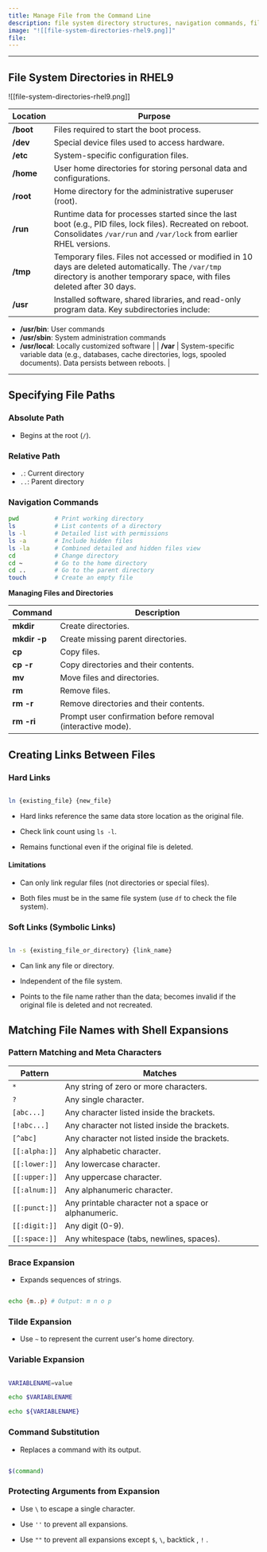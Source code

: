 ```yaml
---
title: Manage File from the Command Line
description: file system directory structures, navigation commands, file and directory management, creating links, and using shell expansions (e.g., pattern matching, brace expansion, variable expansion).
image: "![[file-system-directories-rhel9.png]]"
file:
---
```

---
## File System Directories in RHEL9
![[file-system-directories-rhel9.png]]

| Location  | Purpose                                                                                                                                                                        |
| --------- | ------------------------------------------------------------------------------------------------------------------------------------------------------------------------------ |
| **/boot** | Files required to start the boot process.                                                                                                                                      |
| **/dev**  | Special device files used to access hardware.                                                                                                                                  |
| **/etc**  | System-specific configuration files.                                                                                                                                           |
| **/home** | User home directories for storing personal data and configurations.                                                                                                            |
| **/root** | Home directory for the administrative superuser (root).                                                                                                                        |
| **/run**  | Runtime data for processes started since the last boot (e.g., PID files, lock files). Recreated on reboot. Consolidates `/var/run` and `/var/lock` from earlier RHEL versions. |
| **/tmp**  | Temporary files. Files not accessed or modified in 10 days are deleted automatically. The `/var/tmp` directory is another temporary space, with files deleted after 30 days.   |
| **/usr**  | Installed software, shared libraries, and read-only program data. Key subdirectories include:                                                                                  |
  - **/usr/bin**: User commands
  - **/usr/sbin**: System administration commands
  - **/usr/local**: Locally customized software |
| **/var** | System-specific variable data (e.g., databases, cache directories, logs, spooled documents). Data persists between reboots. |

---

## Specifying File Paths

### Absolute Path
- Begins at the root (`/`).

### Relative Path
- `.`: Current directory
- `..`: Parent directory

### Navigation Commands
```bash
pwd          # Print working directory
ls           # List contents of a directory
ls -l        # Detailed list with permissions
ls -a        # Include hidden files
ls -la       # Combined detailed and hidden files view
cd           # Change directory
cd ~         # Go to the home directory
cd ..        # Go to the parent directory
touch        # Create an empty file
```

**Managing Files and Directories**

| Command      | Description                                                 |
| ------------ | ----------------------------------------------------------- |
| **mkdir**    | Create directories.                                         |
| **mkdir -p** | Create missing parent directories.                          |
| **cp**       | Copy files.                                                 |
| **cp -r**    | Copy directories and their contents.                        |
| **mv**       | Move files and directories.                                 |
| **rm**       | Remove files.                                               |
| **rm -r**    | Remove directories and their contents.                      |
| **rm -ri**   | Prompt user confirmation before removal (interactive mode). |

## Creating Links Between Files

### Hard Links

```bash

ln {existing_file} {new_file}

```

- Hard links reference the same data store location as the original file.

- Check link count using `ls -l`.

- Remains functional even if the original file is deleted.

  

#### Limitations

- Can only link regular files (not directories or special files).

- Both files must be in the same file system (use `df` to check the file system).

  

### Soft Links (Symbolic Links)

```bash

ln -s {existing_file_or_directory} {link_name}

```

- Can link any file or directory.

- Independent of the file system.

- Points to the file name rather than the data; becomes invalid if the original file is deleted and not recreated.

## Matching File Names with Shell Expansions

  ### Pattern Matching and Meta Characters

| Pattern           | Matches |
| ----------------- | ------- |
| `*`               | Any string of zero or more characters. |
| `?`               | Any single character. |
| `[abc...]`        | Any character listed inside the brackets. |
| `[!abc...]`       | Any character not listed inside the brackets. |
| `[^abc]`          | Any character not listed inside the brackets. |
| `[[:alpha:]]`     | Any alphabetic character. |
| `[[:lower:]]`     | Any lowercase character. |
| `[[:upper:]]`     | Any uppercase character. |
| `[[:alnum:]]`     | Any alphanumeric character. |
| `[[:punct:]]`     | Any printable character not a space or alphanumeric. |
| `[[:digit:]]`     | Any digit (0-9). |
| `[[:space:]]`     | Any whitespace (tabs, newlines, spaces). |

  

### Brace Expansion

- Expands sequences of strings.

```bash

echo {m..p} # Output: m n o p

```

  

### Tilde Expansion

- Use `~` to represent the current user's home directory.

  

### Variable Expansion

```bash

VARIABLENAME=value

echo $VARIABLENAME

echo ${VARIABLENAME}

```

  
  ### Command Substitution

- Replaces a command with its output.

```bash

$(command)

```

### Protecting Arguments from Expansion

- Use `\` to escape a single character.

- Use `''` to prevent all expansions.

- Use `""` to prevent all expansions except `$`, `\`, backtick , `!` .